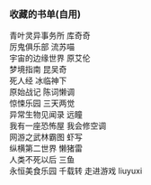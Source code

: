 ### 收藏的书单(自用)
青叶灵异事务所  库奇奇  
厉鬼俱乐部  流苏喵  
宇宙的边缘世界  原艾伦  
梦境指南  昆吴奇  
死人经  冰临神下  
原始战记  陈词懒调  
惊悚乐园  三天两觉  
异常生物见闻录  远瞳  
我有一座恐怖屋  我会修空调  
网游之武林霸图  虾写  
纵横第二世界  懒猪雷  
人类不死以后  三鱼  
永恒美食乐园  千载转
走进游戏  liuyuxi
